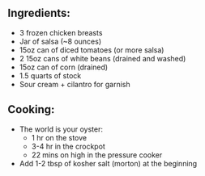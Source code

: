 ## Ingredients:

- 3 frozen chicken breasts
- Jar of salsa (~8 ounces)
- 15oz can of diced tomatoes (or more salsa)
- 2 15oz cans of white beans (drained and washed)
- 15oz can of corn (drained)
- 1.5 quarts of stock
- Sour cream + cilantro for garnish

## Cooking:

- The world is your oyster:
  - 1 hr on the stove
  - 3-4 hr in the crockpot
  - 22 mins on high in the pressure cooker
- Add 1-2 tbsp of kosher salt (morton) at the beginning
